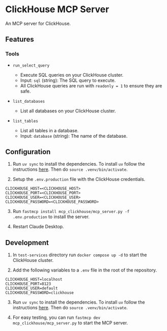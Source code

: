 # ClickHouse MCP Server

An MCP server for ClickHouse.

## Features

### Tools

* `run_select_query`
  - Execute SQL queries on your ClickHouse cluster.
  - Input: `sql` (string): The SQL query to execute.
  - All ClickHouse queries are run with `readonly = 1` to ensure they are safe.

* `list_databases`
  - List all databases on your ClickHouse cluster.

* `list_tables`
  - List all tables in a database.
  - Input: `database` (string): The name of the database.

## Configuration

1. Run `uv sync` to install the dependencies. To install `uv` follow the instructions [here](https://docs.astral.sh/uv/). Then do `source .venv/bin/activate`.

2. Setup the `.env.production` file with the ClickHouse credentials.

```
CLICKHOUSE_HOST=<CLICKHOUSE_HOST>
CLICKHOUSE_PORT=<CLICKHOUSE_PORT>
CLICKHOUSE_USER=<CLICKHOUSE_USER>
CLICKHOUSE_PASSWORD=<CLICKHOUSE_PASSWORD>
```

3. Run `fastmcp install mcp_clickhouse/mcp_server.py -f .env.production` to install the server.

4. Restart Claude Desktop.


## Development

1. In `test-services` directory run `docker compose up -d` to start the ClickHouse cluster.

2. Add the following variables to a `.env` file in the root of the repository.

```
CLICKHOUSE_HOST=localhost
CLICKHOUSE_PORT=8123
CLICKHOUSE_USER=default
CLICKHOUSE_PASSWORD=clickhouse
```

3. Run `uv sync` to install the dependencies. To install `uv` follow the instructions [here](https://docs.astral.sh/uv/). Then do `source .venv/bin/activate`.

4. For easy testing, you can run `fastmcp dev mcp_clickhouse/mcp_server.py` to start the MCP server.
